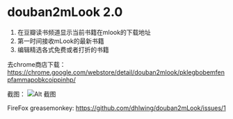 douban2mLook 2.0
============
1. 在豆瓣读书频道显示当前书籍在mlook的下载地址
2. 第一时间接收mLook的最新书籍
3. 编辑精选各式免费或者打折的书籍

去chrome商店下载：<https://chrome.google.com/webstore/detail/douban2mlook/pklegbobemfenpfammapobkcoippinhp/>

截图：
![Alt 截图](http://ww2.sinaimg.cn/large/a74ecc4cjw1e0wko1y54uj.jpg)

FireFox greasemonkey: <https://github.com/dhlwing/douban2mLook/issues/1>